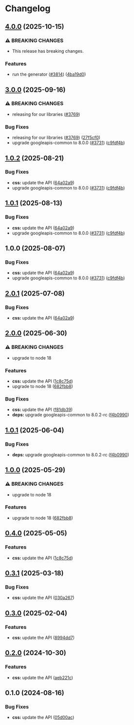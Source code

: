 # Changelog

## [4.0.0](https://github.com/googleapis/google-api-nodejs-client/compare/css-v3.0.0...css-v4.0.0) (2025-10-15)


### ⚠ BREAKING CHANGES

* This release has breaking changes.

### Features

* run the generator ([#3814](https://github.com/googleapis/google-api-nodejs-client/issues/3814)) ([4ba19d0](https://github.com/googleapis/google-api-nodejs-client/commit/4ba19d068b2b8deb28d773ebc6a3418f5e4a7162))

## [3.0.0](https://github.com/googleapis/google-api-nodejs-client/compare/css-v2.0.1...css-v3.0.0) (2025-09-16)


### ⚠ BREAKING CHANGES

* releasing for our libraries ([#3769](https://github.com/googleapis/google-api-nodejs-client/issues/3769))

### Bug Fixes

* releasing for our libraries ([#3769](https://github.com/googleapis/google-api-nodejs-client/issues/3769)) ([27f5cf0](https://github.com/googleapis/google-api-nodejs-client/commit/27f5cf0a0190a5e8e8bf970f7a7cf77c409f093e))
* upgrade googleapis-common to 8.0.0  ([#3731](https://github.com/googleapis/google-api-nodejs-client/issues/3731)) ([c9fdf4b](https://github.com/googleapis/google-api-nodejs-client/commit/c9fdf4b34d6c9bcf608eee35dd281d4680be9797))

## [1.0.2](https://github.com/googleapis/google-api-nodejs-client/compare/css-v1.0.1...css-v1.0.2) (2025-08-21)


### Bug Fixes

* **css:** update the API ([64a02a9](https://github.com/googleapis/google-api-nodejs-client/commit/64a02a981472aca1a5c7c2a1f0987d5e58e8b266))
* upgrade googleapis-common to 8.0.0  ([#3731](https://github.com/googleapis/google-api-nodejs-client/issues/3731)) ([c9fdf4b](https://github.com/googleapis/google-api-nodejs-client/commit/c9fdf4b34d6c9bcf608eee35dd281d4680be9797))

## [1.0.1](https://github.com/googleapis/google-api-nodejs-client/compare/css-v1.0.0...css-v1.0.1) (2025-08-13)


### Bug Fixes

* **css:** update the API ([64a02a9](https://github.com/googleapis/google-api-nodejs-client/commit/64a02a981472aca1a5c7c2a1f0987d5e58e8b266))
* upgrade googleapis-common to 8.0.0  ([#3731](https://github.com/googleapis/google-api-nodejs-client/issues/3731)) ([c9fdf4b](https://github.com/googleapis/google-api-nodejs-client/commit/c9fdf4b34d6c9bcf608eee35dd281d4680be9797))

## 1.0.0 (2025-08-07)


### Bug Fixes

* **css:** update the API ([64a02a9](https://github.com/googleapis/google-api-nodejs-client/commit/64a02a981472aca1a5c7c2a1f0987d5e58e8b266))
* upgrade googleapis-common to 8.0.0  ([#3731](https://github.com/googleapis/google-api-nodejs-client/issues/3731)) ([c9fdf4b](https://github.com/googleapis/google-api-nodejs-client/commit/c9fdf4b34d6c9bcf608eee35dd281d4680be9797))

## [2.0.1](https://github.com/googleapis/google-api-nodejs-client/compare/css-v2.0.0...css-v2.0.1) (2025-07-08)


### Bug Fixes

* **css:** update the API ([64a02a9](https://github.com/googleapis/google-api-nodejs-client/commit/64a02a981472aca1a5c7c2a1f0987d5e58e8b266))

## [2.0.0](https://github.com/googleapis/google-api-nodejs-client/compare/css-v1.0.1...css-v2.0.0) (2025-06-30)


### ⚠ BREAKING CHANGES

* upgrade to node 18

### Features

* **css:** update the API ([1c8c75d](https://github.com/googleapis/google-api-nodejs-client/commit/1c8c75db50a0ed04c16b9b6bc3fb86ea33aa94ea))
* upgrade to node 18 ([682fbb8](https://github.com/googleapis/google-api-nodejs-client/commit/682fbb869189ae92b3e9a194d37d0548af0c1f92))


### Bug Fixes

* **css:** update the API ([f81db39](https://github.com/googleapis/google-api-nodejs-client/commit/f81db39785b99705e71a92b3f53532b0b8b0a17f))
* **deps:** upgrade googleapis-common to 8.0.2-rc ([f4b0990](https://github.com/googleapis/google-api-nodejs-client/commit/f4b099071040cfbcfe4a2e7d487d45ee93b369e0))

## [1.0.1](https://github.com/googleapis/google-api-nodejs-client/compare/css-v1.0.0...css-v1.0.1) (2025-06-04)


### Bug Fixes

* **deps:** upgrade googleapis-common to 8.0.2-rc ([f4b0990](https://github.com/googleapis/google-api-nodejs-client/commit/f4b099071040cfbcfe4a2e7d487d45ee93b369e0))

## [1.0.0](https://github.com/googleapis/google-api-nodejs-client/compare/css-v0.4.0...css-v1.0.0) (2025-05-29)


### ⚠ BREAKING CHANGES

* upgrade to node 18

### Features

* upgrade to node 18 ([682fbb8](https://github.com/googleapis/google-api-nodejs-client/commit/682fbb869189ae92b3e9a194d37d0548af0c1f92))

## [0.4.0](https://github.com/googleapis/google-api-nodejs-client/compare/css-v0.3.1...css-v0.4.0) (2025-05-05)


### Features

* **css:** update the API ([1c8c75d](https://github.com/googleapis/google-api-nodejs-client/commit/1c8c75db50a0ed04c16b9b6bc3fb86ea33aa94ea))

## [0.3.1](https://github.com/googleapis/google-api-nodejs-client/compare/css-v0.3.0...css-v0.3.1) (2025-03-18)


### Bug Fixes

* **css:** update the API ([030a267](https://github.com/googleapis/google-api-nodejs-client/commit/030a2673dfb97759a7b83a9c7abadddbde5192f9))

## [0.3.0](https://github.com/googleapis/google-api-nodejs-client/compare/css-v0.2.0...css-v0.3.0) (2025-02-04)


### Features

* **css:** update the API ([8994dd7](https://github.com/googleapis/google-api-nodejs-client/commit/8994dd7aa64f20017744672479f198326c5504c1))

## [0.2.0](https://github.com/googleapis/google-api-nodejs-client/compare/css-v0.1.0...css-v0.2.0) (2024-10-30)


### Features

* **css:** update the API ([aeb221c](https://github.com/googleapis/google-api-nodejs-client/commit/aeb221c78867cc9e259f6dbef9cb6b371b144729))

## 0.1.0 (2024-08-16)


### Bug Fixes

* **css:** update the API ([05d00ac](https://github.com/googleapis/google-api-nodejs-client/commit/05d00ace6f959dec8b2d6704a2f1f73887184266))
